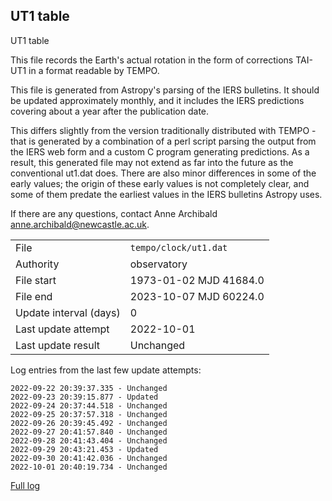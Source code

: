 
## UT1 table

UT1 table

This file records the Earth's actual rotation in the form of
corrections TAI-UT1 in a format readable by TEMPO.

This file is generated from Astropy's parsing of the IERS
bulletins. It should be updated approximately monthly, and it
includes the IERS predictions covering about a year after the
publication date.

This differs slightly from the version traditionally distributed
with TEMPO - that is generated by a combination of a perl script
parsing the output from the IERS web form and a custom C program
generating predictions. As a result, this generated file may not
extend as far into the future as the conventional ut1.dat does.
There are also minor differences in some of the early values; the
origin of these early values is not completely clear, and some of
them predate the earliest values in the IERS bulletins Astropy uses.

If there are any questions, contact Anne Archibald
<anne.archibald@newcastle.ac.uk>.

|     |     |
|:--- |:--- |
| File | `tempo/clock/ut1.dat` |
| Authority | observatory |
| File start | 1973-01-02 MJD 41684.0 |
| File end | 2023-10-07 MJD 60224.0 |
| Update interval (days) | 0 |
| Last update attempt | 2022-10-01 |
| Last update result | Unchanged |

Log entries from the last few update attempts:
```
2022-09-22 20:39:37.335 - Unchanged
2022-09-23 20:39:15.877 - Updated
2022-09-24 20:37:44.518 - Unchanged
2022-09-25 20:37:57.318 - Unchanged
2022-09-26 20:39:45.492 - Unchanged
2022-09-27 20:41:57.840 - Unchanged
2022-09-28 20:41:43.404 - Unchanged
2022-09-29 20:43:21.453 - Updated
2022-09-30 20:41:42.036 - Unchanged
2022-10-01 20:40:19.734 - Unchanged
```
[Full log](https://raw.githubusercontent.com/ipta/pulsar-clock-corrections/main/log/tempo/clock/ut1.dat.log)
